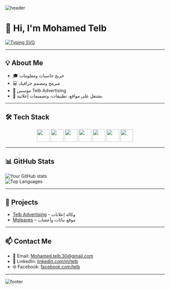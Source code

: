 <!-- Banner ملون متدرج -->
![header](https://capsule-render.vercel.app/api?type=waving&color=0:ff0000,100:0000ff&height=150&section=header&text=Mohamed%20Telb&fontColor=ffffff&fontSize=40&animation=fadeIn)

# 👋 Hi, I'm Mohamed Telb

<!-- Animation للكتابة -->
[![Typing SVG](https://readme-typing-svg.herokuapp.com?font=Fira+Code&pause=1000&color=00FF00&center=true&vCenter=true&width=435&lines=Welcome+to+my+GitHub;I+love+Coding+%F0%9F%92%BB;Designer+%7C+Developer+%7C+Creator)](https://git.io/typing-svg)

---

## 💡 About Me
- 🎓 خريج حاسبات ومعلومات  
- 💻 مبرمج ومصمم جرافيك  
- 🚀 مؤسس Telb Advertising  
- 🌱 بشتغل على مواقع، تطبيقات، وتصميمات إعلانية  

---

## 🛠 Tech Stack
<p align="center">
  <img src="https://cdn.jsdelivr.net/gh/devicons/devicon/icons/html5/html5-original.svg" width="40"/>
  <img src="https://cdn.jsdelivr.net/gh/devicons/devicon/icons/css3/css3-original.svg" width="40"/>
  <img src="https://cdn.jsdelivr.net/gh/devicons/devicon/icons/javascript/javascript-original.svg" width="40"/>
  <img src="https://cdn.jsdelivr.net/gh/devicons/devicon/icons/php/php-original.svg" width="40"/>
  <img src="https://cdn.jsdelivr.net/gh/devicons/devicon/icons/python/python-original.svg" width="40"/>
  <img src="https://cdn.jsdelivr.net/gh/devicons/devicon/icons/photoshop/photoshop-plain.svg" width="40"/>
  <img src="https://cdn.jsdelivr.net/gh/devicons/devicon/icons/illustrator/illustrator-plain.svg" width="40"/>
</p>

---

## 📊 GitHub Stats
![Your GitHub stats](https://github-readme-stats.vercel.app/api?username=mohamedtelb&show_icons=true&theme=radical)  
![Top Languages](https://github-readme-stats.vercel.app/api/top-langs/?username=mohamedtelb&layout=compact&theme=radical)

---

## 📌 Projects
- [Telb Advertising](https://www.facebook.com/profile.php?id=61569180477541&locale=ar_AR) – وكالة إعلانات  
- [Mgleaves](https://mgleaves.com/) – موقع نباتات وأعشاب
---

## 📫 Contact Me
- 📧 Email: Mohamed.telb.30@gmail.com 
- 🔗 LinkedIn: [linkedin.com/in/telb](https://www.linkedin.com/in/telb/)  
- 🌐 Facebook: [facebook.com/telb](https://www.facebook.com/mohamed.telb.211411/?locale=ar_AR)

---

<!-- Footer -->
![footer](https://capsule-render.vercel.app/api?type=waving&color=0:0000ff,100:00ff00&height=120&section=footer)

